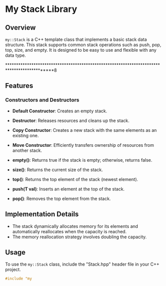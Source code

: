 # My Stack Library

## Overview

`my::Stack` is a C++ template class that implements a basic stack data structure. This stack supports common stack operations such as push, pop, top, size, and empty. It is designed to be easy to use and flexible with any data type.

********************************************************************************************8
## Features

### Constructors and Destructors

- **Default Constructor**: Creates an empty stack.
- **Destructor**: Releases resources and cleans up the stack.
- **Copy Constructor**: Creates a new stack with the same elements as an existing one.
- **Move Constructor**: Efficiently transfers ownership of resources from another stack.


- **empty()**: Returns true if the stack is empty; otherwise, returns false.
- **size()**: Returns the current size of the stack.
- **top()**: Returns the top element of the stack (newest element).
- **push(T val)**: Inserts an element at the top of the stack.
- **pop()**: Removes the top element from the stack.

## Implementation Details

- The stack dynamically allocates memory for its elements and automatically reallocates when the capacity is reached.
- The memory reallocation strategy involves doubling the capacity.

## Usage

To use the `my::Stack` class, include the "Stack.hpp" header file in your C++ project.

```cpp
#include "my

